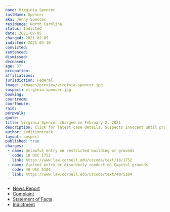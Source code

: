 ```yaml
---
name: Virginia Spencer
lastName: Spencer
aka: Jenny Spencer
residence: North Carolina
status: Indicted
date: 2021-02-05
charged: 2021-02-05
indicted: 2021-03-10
convicted: 
sentenced: 
dismissed: 
deceased:
age: 37
occupation:
affiliations:
jurisdiction: Federal
image: /images/preview/virginia-spencer.jpg
suspect: virginia-spencer.jpg
booking:
courtroom:
courthouse:
raid:
perpwalk:
quote:
title: Virginia Spencer charged on February 2, 2021
description: Click for latest case details. Suspects innocent until proven guilty.
author: seditiontrack
layout: suspect
published: true
charges:
 - name: Unlawful entry on restricted building or grounds
   code: 18 USC 1752
   link: https://www.law.cornell.edu/uscode/text/18/1752
 - name: Violent entry or disorderly conduct on Capitol grounds
   code: 40 USC 5104
   link: https://www.law.cornell.edu/uscode/text/40/5104
---
```

- [News Report](https://www.msn.com/en-us/news/crime/nc-woman-turns-self-over-to-fbi-for-alleged-role-in-us-capitol-riot-a-month-after-husbands-arrest/ar-BB1dvNB2?ocid=st)
- [Complaint](https://www.scribd.com/document/493601649/j-Spencer-FBI-document)
- [Statement of Facts](https://www.justice.gov/usao-dc/case-multi-defendant/file/1371521/download)
- [Indictment](https://www.justice.gov/usao-dc/case-multi-defendant/file/1413611/download)
